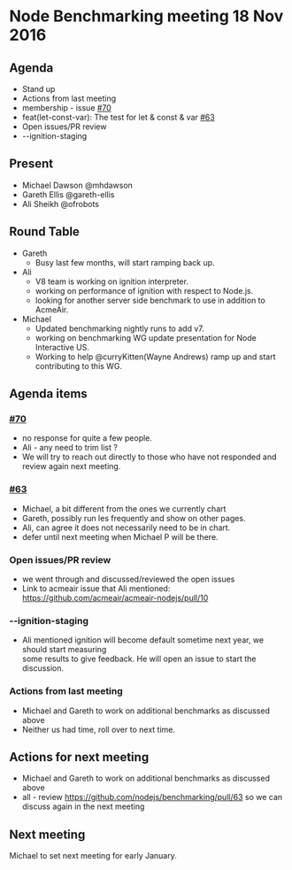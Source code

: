 # Node Benchmarking meeting 18 Nov 2016

## Agenda
* Stand up
* Actions from last meeting
* membership - issue
  [#70](https://github.com/nodejs/benchmarking/issues/70)
* feat(let-const-var): The test for let & const & var 
  [#63](https://github.com/nodejs/benchmarking/pull/63)
* Open issues/PR review
* --ignition-staging
  
## Present

* Michael Dawson @mhdawson
* Gareth Ellis @gareth-ellis 
* Ali Sheikh @ofrobots

## Round Table
* Gareth
  * Busy last few months, will start ramping back up.
* Ali
  * V8 team is working on ignition interpreter.
  * working on performance of ignition with respect to Node.js.
  * looking for another server side benchmark to use in
    addition to AcmeAir.
* Michael 
  * Updated benchmarking nightly runs to add v7.
  * working on benchmarking WG update presentation for
    Node Interactive US.
  * Working to help @curryKitten(Wayne Andrews) ramp
    up and start contributing to this WG.
 
## Agenda items
### [#70](https://github.com/nodejs/benchmarking/issues/70)
* no response for quite a few people.
* Ali - any need to trim list ?
* We will try to reach out directly to those who
  have not responded and review again next meeting.

###  [#63](https://github.com/nodejs/benchmarking/pull/63)
* Michael, a bit different from the ones we currently chart
* Gareth, possibly run les frequently and show on other pages.
* Ali, can agree it does not necessarily need to be in chart.
* defer until next meeting when Michael P will be there.

### Open issues/PR review
  * we went through and discussed/reviewed the open issues
  * Link to acmeair issue that Ali mentioned: https://github.com/acmeair/acmeair-nodejs/pull/10

### --ignition-staging
  * Ali mentioned ignition will become default sometime next year, we should start measuring   
    some results to give feedback.  He will open an issue to start the discussion.

### Actions from last meeting
* Michael and Gareth to work on additional benchmarks as discussed above
* Neither us had time, roll over to next time.

## Actions for next meeting
* Michael and Gareth to work on additional benchmarks as discussed above
* all - review https://github.com/nodejs/benchmarking/pull/63 so
  we can discuss again in the next meeting

## Next meeting

Michael to set next meeting for early January.

